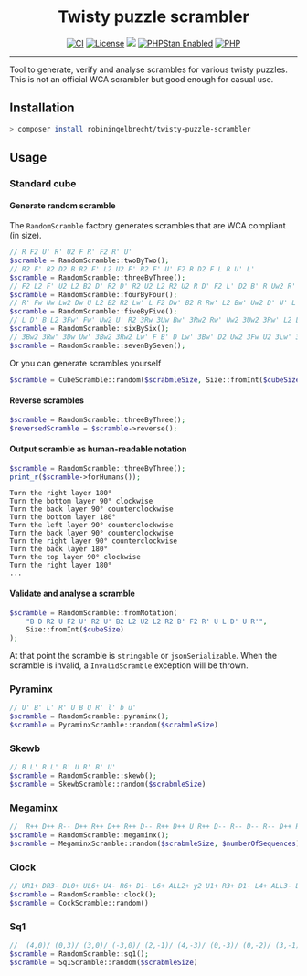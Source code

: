 <h1 align="center">Twisty puzzle scrambler</h1>

<p align="center">
<a href="https://github.com/robiningelbrecht/twisty-puzzle-scrambler/blob/master/.github/workflows/ci.yml"><img src="https://github.com/robiningelbrecht/twisty-puzzle-scrambler/actions/workflows/ci.yml/badge.svg" alt="CI"></a>
<a href="https://github.com/robiningelbrecht/twisty-puzzle-scrambler/blob/master/LICENSE"><img src="https://img.shields.io/github/license/robiningelbrecht/twisty-puzzle-scrambler?color=428f7e&logo=open%20source%20initiative&logoColor=white" alt="License"></a>
<a href="https://app.codecov.io/gh/robiningelbrecht/twisty-puzzle-scrambler"><img src="https://codecov.io/gh/robiningelbrecht/twisty-puzzle-scrambler/branch/master/graph/badge.svg?token=pj2UH3XLKA"/></a>
<a href="https://phpstan.org/"><img src="https://img.shields.io/badge/PHPStan-level%209-succes.svg?logo=php&logoColor=white&color=31C652" alt="PHPStan Enabled"></a>
<a href="https://php.net/"><img src="https://img.shields.io/packagist/php-v/robiningelbrecht/twisty-puzzle-scrambler/dev-master?color=%23777bb3&logo=php&logoColor=white" alt="PHP"></a>
</p>

---

Tool to generate, verify and analyse scrambles for various twisty puzzles. 
This is not an official WCA scrambler but good enough for casual use.

## Installation

```bash
> composer install robiningelbrecht/twisty-puzzle-scrambler
```

## Usage

### Standard cube

#### Generate random scramble

The `RandomScramble` factory generates scrambles that are WCA compliant (in size).

```php
// R F2 U' R' U2 F R' F2 R' U'
$scramble = RandomScramble::twoByTwo();
// R2 F' R2 D2 B R2 F' L2 U2 F' R2 F' U' F2 R D2 F L R U' L'
$scramble = RandomScramble::threeByThree();
// F2 L2 F' U2 L2 B2 D' R2 D' R2 U2 L2 R2 U2 R D' F2 L' D2 B' R Uw2 R' B2 Uw2...
$scramble = RandomScramble::fourByFour();
// R' Fw Uw Lw2 Dw U L2 B2 R2 Lw' L F2 Dw' B2 R Rw' L2 Bw' Uw2 D' U' L' Bw D...
$scramble = RandomScramble::fiveByFive();
// L D' B L2 3Fw' Fw' Uw2 U' R2 3Rw 3Uw Bw' 3Rw2 Rw' Uw2 3Uw2 3Rw' L2 Lw' D F2...
$scramble = RandomScramble::sixBySix();
// 3Bw2 3Rw' 3Dw Uw' 3Bw2 3Rw2 Lw' F B' D Lw' 3Bw' D2 Uw2 3Fw U2 3Lw' 3Dw' B Fw'...
$scramble = RandomScramble::sevenBySeven();
```

Or you can generate scrambles yourself

```php
$scramble = CubeScramble::random($scrabmleSize, Size::fromInt($cubeSize))
```

#### Reverse scrambles

```php
$scramble = RandomScramble::threeByThree();
$reversedScramble = $scramble->reverse();
```

#### Output scramble as human-readable notation

```php
$scramble = RandomScramble::threeByThree();
print_r($scramble->forHumans());
```

```
Turn the right layer 180°
Turn the bottom layer 90° clockwise
Turn the back layer 90° counterclockwise
Turn the bottom layer 180°
Turn the left layer 90° counterclockwise
Turn the back layer 90° counterclockwise
Turn the right layer 90° counterclockwise
Turn the back layer 180°
Turn the top layer 90° clockwise
Turn the right layer 180°
...
```

#### Validate and analyse a scramble

```php
$scramble = RandomScramble::fromNotation(
    "B D R2 U F2 U' R2 U' B2 L2 U2 L2 R2 B' F2 R' U L D' U R'",
    Size::fromInt($cubeSize)
);
```

At that point the scramble is `stringable` or `jsonSerializable`.
When the scramble is invalid, a `InvalidScramble` exception will be thrown.

### Pyraminx

```php
// U' B' L' R' U B U R' l' b u'
$scramble = RandomScramble::pyraminx();
$scramble = PyraminxScramble::random($scrabmleSize)
```

### Skewb

```php
// B L' R L' B' U R' B' U'
$scramble = RandomScramble::skewb();
$scramble = SkewbScramble::random($scrabmleSize)
```

### Megaminx

```php
//  R++ D++ R-- D++ R++ D++ R++ D-- R++ D++ U R++ D-- R-- D-- R-- D++ R++ D-- R++ D++ U...
$scramble = RandomScramble::megaminx();
$scramble = MegaminxScramble::random($scrabmleSize, $numberOfSequences)
```

### Clock

```php
// UR1+ DR3- DL0+ UL6+ U4- R6+ D1- L6+ ALL2+ y2 U1+ R3+ D1- L4+ ALL3- DR DL UL
$scramble = RandomScramble::clock();
$scramble = CockScramble::random()
```

### Sq1

```php
//  (4,0)/ (0,3)/ (3,0)/ (-3,0)/ (2,-1)/ (4,-3)/ (0,-3)/ (0,-2)/ (3,-1)/ (2,-1)/ (3,0)/ (-2,0)/ (3,0)/ (0,-5)
$scramble = RandomScramble::sq1();
$scramble = Sq1Scramble::random($scrabmleSize)
```
